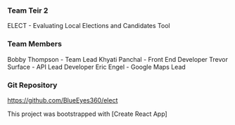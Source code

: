 ### Team Teir 2
ELECT - Evaluating Local Elections and Candidates Tool

### Team Members
Bobby Thompson - Team Lead
Khyati Panchal - Front End Developer
Trevor Surface - API Lead Developer
Eric Engel - Google Maps Lead

### Git Repository
https://github.com/BlueEyes360/elect



This project was bootstrapped with [Create React App]